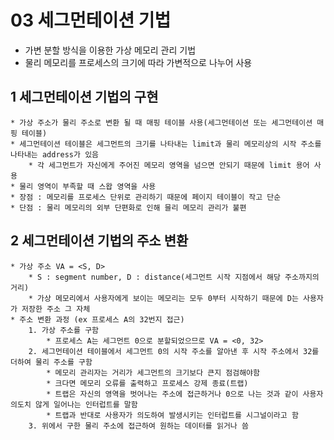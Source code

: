 # 03 세그먼테이션 기법

* 가변 분할 방식을 이용한 가상 메모리 관리 기법
* 물리 메모리를 프로세스의 크기에 따라 가변적으로 나누어 사용

## 1 세그먼테이션 기법의 구현
    * 가상 주소가 물리 주소로 변환 될 때 매핑 테이블 사용(세그먼테이션 또는 세그먼테이션 매핑 테이블)
    * 세그먼테이션 테이블은 세그먼트의 크기를 나타내는 limit과 물리 메모리상의 시작 주소를 나타내는 address가 있음
        * 각 세그먼트가 자신에게 주어진 메모리 영역을 넘으면 안되기 때문에 limit 용어 사용
    * 물리 영역이 부족할 때 스왑 영역을 사용
    * 장점 : 메모리를 프로세스 단위로 관리하기 때문에 페이지 테이블이 작고 단순   
    * 단점 : 물리 메모리의 외부 단편화로 인해 믈리 메모리 관리가 불편

## 2 세그먼테이션 기법의 주소 변환
    * 가상 주소 VA = <S, D> 
        * S : segment number, D : distance(세그먼트 시작 지점에서 해당 주소까지의 거리)
        * 가상 메모리에서 사용자에게 보이는 메모리는 모두 0부터 시작하기 때문에 D는 사용자가 저장한 주소 그 자체
    * 주소 변환 과정 (ex 프로세스 A의 32번지 접근)
        1. 가상 주소를 구함
            * 프로세스 A는 세그먼트 0으로 분할되었으므로 VA = <0, 32>
        2. 세그먼테이션 테이블에서 세그먼트 0의 시작 주소를 알아낸 후 시작 주소에서 32를 더하여 물리 주소를 구함
            * 메모리 관리자는 거리가 세그먼트의 크기보다 큰지 점검해야함
            * 크다면 메모리 오류를 출력하고 프로세스 강제 종료(트랩)
            * 트랩은 자신의 영역을 벗어나는 주소에 접근하거나 0으로 나는 것과 같이 사용자 의도치 않게 일어나는 인터럽트를 말함
            * 트랩과 반대로 사용자가 의도하여 발생시키는 인터럽트를 시그널이라고 함
        3. 위에서 구한 물리 주소에 접근하여 원하는 데이터를 읽거나 씀
    